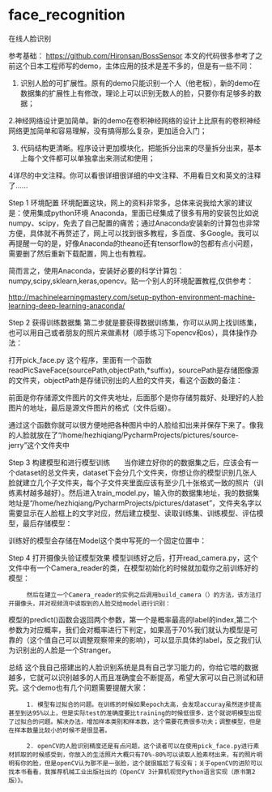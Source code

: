 # face_recognition
在线人脸识别

参考基础：
        https://github.com/Hironsan/BossSensor 本文的代码很多参考了之前这个日本工程师写的demo，主体应用的技术是差不多的，但是有一些不同：

1. 识别人脸的可扩展性。原有的demo只能识别一个人（他老板），新的demo在数据集的扩展性上有修改，理论上可以识别无数人的脸，只要你有足够多的数据；

2.神经网络设计更加简单。新的demo在卷积神经网络的设计上比原有的卷积神经网络更加简单和容易理解，没有搞得那么复杂，更加适合入门；

3. 代码结构更清晰。程序设计更加模块化，把能拆分出来的尽量拆分出来，基本上每个文件都可以单独拿出来测试和使用；

4详尽的中文注释。你可以看很详细很详细的中文注释、不用看日文和英文的注释了......

 

Step 1  环境配置
       环境配置这块，网上的资料非常多，总体来说我给大家的建议是：使用集成python环境  Anaconda，里面已经集成了很多有用的安装包比如说numpy、scipy，免去了自己配置的痛苦；通过Anaconda安装新的计算包也非常方便，具体就不再赘述了，网上可以找到很多教程，多百度、多Google。我可以再提醒一句的是，好像Anaconda的theano还有tensorflow的包都有点小问题，需要删了然后重新下载配置，网上也有教程。

简而言之，使用Anaconda，安装好必要的科学计算包：numpy,scipy,sklearn,keras,opencv。贴一个别人的环境配置教程,仅供参考：

http://machinelearningmastery.com/setup-python-environment-machine-learning-deep-learning-anaconda/

Step 2 获得训练数据集
       第二步就是要获得数据训练集，你可以从网上找训练集，也可以用自己或者朋友的照片来做素材（顺手练习下opencv和os），具体操作办法：

打开pick_face.py 这个程序，里面有一个函数readPicSaveFace(sourcePath,objectPath,*suffix)，sourcePath是存储图像源的文件夹，objectPath是存储识别出的人脸的文件夹，看这个函数的备注：

前面是你存储源文件图片的文件夹地址，后面那个是你存储剪裁好、处理好的人脸图片的地址，最后是源文件图片的格式（文件后缀）。

通过这个函数你就可以很方便地把各种图片中的人脸给扣出来并保存下来了。像我的人脸就放在了“/home/hezhiqiang/PycharmProjects/pictures/source-jerry”这个文件夹中

 

Step 3 构建模型和进行模型训练
        当你建立好你的的数据集之后，应该会有一个dataset的总文件夹，dataset下会分几个文件夹，你想让你的模型识别几张人脸就建立几个子文件夹，每个子文件夹里面应该有至少几十张格式一致的照片（训练素材越多越好）。然后进入train_model.py，输入你的数据集地址，我的数据集地址是“/home/hezhiqiang/PycharmProjects/pictures/dataset”，文件夹名字以需要显示在人脸框上的文字对应，然后建立模型、读取训练集、训练模型、评估模型，最后存储模型：

训练好的模型会存储在Model这个类中写死的一个固定位置中：


Step 4 打开摄像头验证模型效果
          模型训练好之后，打开read_camera.py，这个文件中有一个Camera_reader的类，在模型初始化的时候就加载你之前训练好的模型：


         然后在建立一个Camera_reader的实例之后调用build_camera（）的方法，该方法打开摄像头，并对视频流中读取到的人脸交给model进行识别：


模型的predict()函数会返回两个参数，第一个是概率最高的label的index,第二个参数为对应概率，我们会对概率进行下判定，如果高于70%我们就认为模型是可靠的（这个值自己可以调整观察带来的影响），可以显示具体的label，反之我们认为识别出的人脸是一个Stranger。

 

总结
         这个我自己搭建出的人脸识别系统是具有自己学习能力的，你给它喂的数据越多，它就可以识别越多的人而且准确度会不断提高，希望大家可以自己测试和研究。这个demo也有几个问题需要提醒大家：

         1. 模型有过拟合的问题。在训练的时候如果epoch太高，会发现accuray虽然逐步提高甚至到达95%以上，但是实际test的准确度要比training的时候低很多，这个就说明模型出现了过拟合的问题。解决办法，增加样本类别和样本数，这个需要花费很多功夫；调整模型，但是在样本数量比较小的时候不是很显著。

         2. openCV的人脸识别精度还是有点问题，这个读者可以在使用pick_face.py进行素材抓取的时候感受到，你放入的生活照片大概只有70%-80%可以读取人脸素材出来，有的照片明明有你的脸，但是openCV认为那不是一张脸，这个就很尴尬了有没有；关于openCV的进阶可以找本书看看，我推荐机械工业出版社出的《OpenCV 3计算机视觉Python语言实现（原书第2版）》。

